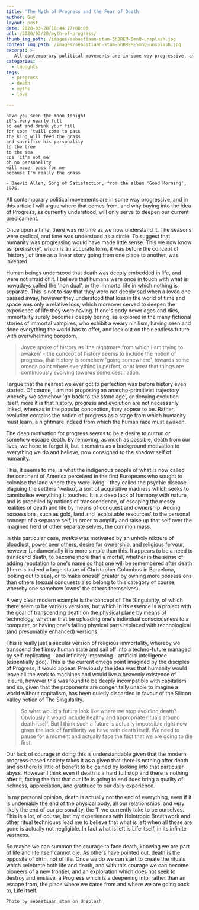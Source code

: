 ```yaml
---
title: 'The Myth of Progress and the Fear of Death'
author: Guy
layout: post
date: 2020-03-20T18:44:27+00:00
url: /2020/03/20/myth-of-progress/
thumb_img_path: /images/sebastiaan-stam-5hBREM-5mnQ-unsplash.jpg
content_img_path: /images/sebastiaan-stam-5hBREM-5mnQ-unsplash.jpg
excerpt: >-
   All contemporary political movements are in some way progressive, and in this article I will argue where that comes from, and why buying into the idea of Progress, as currently understood, will only serve to deepen our current predicament.
categories:
  - thoughts
tags:
  - progress
  - death
  - myths
  - love

---
```


```
have you seen the moon tonight
it's very nearly full
so eat and drink your fill
for soon 'twill come to pass
the king will feed the grass
and sacrifice his personality
to the tree
to the sea
cos 'it's not me'
oh no personality
will never pass for me
because I'm really the grass

- Daevid Allen, Song of Satisfaction, from the album 'Good Morning', 1975.

```

All contemporary political movements are in some way progressive, and in this article I will argue where that comes from, and why buying into the idea of Progress, as currently understood, will only serve to deepen our current predicament.

Once upon a time, there was no time as we now understand it. The seasons were cyclical, and time was understood as a circle. To suggest that humanity was progressing would have made little sense. This we now know as 'prehistory', which is an accurate term, it was before the concept of 'history', of time as a linear story going from one place to another, was invented.

Human beings understood that death was deeply embedded in life, and were not afraid of it. I believe that humans were once in touch with what is nowadays called the 'non dual', or the immortal life in which nothing is separate. This is not to say that they were not deeply sad when a loved one passed away, however they understood that loss in the world of time and space was only a relative loss, which moreover served to deepen the experience of life they were having. If one's body never ages and dies, immortality surely becomes deeply boring, as explored in the many fictional stories of immortal vampires, who exhibit a weary nihilism, having seen and done everything the world has to offer, and look out on their endless future with overwhelming boredom.

>Joyce spoke of history as 'the nightmare from which I am trying to awaken' - the concept of history seems to include the notion of progress, that history is somehow 'going somewhere', towards some omega point where everything is perfect, or at least that things are continuously evolving towards some destination.

I argue that the nearest we ever got to perfection was before history even started. Of course, I am not proposing an anarcho-primitivist trajectory whereby we somehow 'go back to the stone age', or denying evolution itself, more it is that history, progress and evolution are not necessarily linked, whereas in the popular conception, they appear to be. Rather, evolution contains the notion of progress as a stage from which humanity must learn, a nightmare indeed from which the human race must awaken.

The deep motivation for progress seems to be a desire to outrun or somehow escape death. By removing, as much as possible, death from our lives, we hope to forget it, but it remains as a background motivation to everything we do and believe, now consigned to the shadow self of humanity.

This, it seems to me, is what the indigenous people of what is now called the continent of America perceived in the first Europeans who sought to colonise the land where they were living - they called the psychic disease plaguing the settlers '*wetiko*', a sort of acquisitive madness which seeks to cannibalise everything it touches. It is a deep lack of harmony with nature, and is propelled by notions of transcendence, of escaping the messy realities of death and life by means of conquest and ownership. Adding possessions, such as gold, land and 'exploitable resources' to the personal concept of a separate self, in order to amplify and raise up that self over the imagined herd of other separate selves, the common mass.

In this particular case, *wetiko* was motivated by an unholy mixture of bloodlust, power over others, desire for ownership, and religious fervour, however fundamentally it is more simple than this. It appears to be a need to transcend death, to become more than a mortal, whether in the sense of adding reputation to one's name so that one will be remembered after death (there is indeed a large statue of Christopher Columbus in Barcelona, looking out to sea), or to make oneself greater by owning more possessions than others (sexual conquests also belong to this category of course, whereby one somehow 'owns' the others themselves).

A very clear modern example is the concept of The Singularity, of which there seem to be various versions, but which in its essence is a project with the goal of transcending death on the physical plane by means of technology, whether that be uploading one's individual consciousness to a computer, or having one's failing physical parts replaced with technological (and presumably enhanced) versions.

This is really just a secular version of religious immortality, whereby we transcend the flimsy human state and sail off into a techno-future managed by self-replicating - and infinitely improving - artificial intelligence (essentially god). This is the current omega point imagined by the disciples of Progress, it would appear. Previously the idea was that humanity would leave all the work to machines and would live a heavenly existence of leisure, however this was found to be deeply incompatible with capitalism and so, given that the proponents are congenitally unable to imagine a world without capitalism, has been quietly discarded in favour of the Silicon Valley notion of The Singularity.

>So what would a future look like where we stop avoiding death? Obviously it would include healthy and appropriate rituals around death itself. But I think such a future is actually impossible right now given the lack of familiarity we have with death itself. We need to pause for a moment and actually face the fact that we are going to die first.

Our lack of courage in doing this is understandable given that the modern progress-based society takes it as a given that there is nothing after death and so there is little of benefit to be gained by looking into that particular abyss. However I think even if death is a hard full stop and there is nothing after it, facing the fact that our life is going to end does bring a quality of richness, appreciation, and gratitude to our daily experience.

In my personal opinion, death is actually not the end of everything, even if it is undeniably the end of the physical body, all our relationships, and very likely the end of our personality, the 'I' we currently take to be ourselves. This is a lot, of course, but my experiences with Holotropic Breathwork and other ritual techniques lead me to believe that what is left when all those are gone is actually not negligible. In fact what is left is Life itself, in its infinite vastness.

So maybe we can summon the courage to face death, knowing we are part of life and life itself cannot die. As others have pointed out, death is the opposite of birth, not of life. Once we do we can start to create the rituals which celebrate both life and death, and with this courage we can become pioneers of a new frontier, and an exploration which does not seek to destroy and enslave, a Progress which is a deepening into, rather than an escape from, the place where we came from and where we are going back to, Life itself.

 `Photo by sebastiaan stam on Unsplash`
